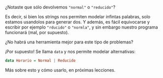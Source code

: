 ¿Notaste que sólo devolvemos `"normal"` o `"reducido"`?

Es decir, si bien los strings nos permiten modelar infintas palabras, solo estamos usandolos para generar dos. Y además, es fácil equivocarse y escribir por ejemplo `"rducido"` o `"normla"`, y sin embargo nuestro programa funcionará (mal, por supuesto). 

¿No habrá una herramienta mejor para este tipo de problemas?

¡Por supuesto! Se llama `data` y nos permite modelar alternativas:

```haskell
data Horario = Normal | Reducido
```

Más sobre esto y cómo usarlo, en próximas lecciones.